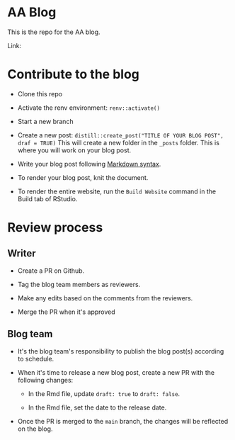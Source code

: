 # AA Blog

This is the repo for the AA blog.

Link: 

# Contribute to the blog

- Clone this repo

- Activate the renv environment: `renv::activate()`

- Start a new branch

- Create a new post: `distill::create_post("TITLE OF YOUR BLOG POST", draf = TRUE)` This will create a new folder in the `_posts` folder. This is where you will work on your blog post. 

- Write your blog post following [Markdown syntax](https://www.markdownguide.org/basic-syntax/).

- To render your blog post, knit the document.

- To render the entire website, run the `Build Website` command in the Build tab of RStudio.

# Review process

## Writer

- Create a PR on Github.

- Tag the blog team members as reviewers.

- Make any edits based on the comments from the reviewers.

- Merge the PR when it's approved

## Blog team

- It's the blog team's responsibility to publish the blog post(s) according to schedule.
    
- When it's time to release a new blog post, create a new PR with the following changes: 

    - In the Rmd file, update `draft: true` to `draft: false`.
    
    - In the Rmd file, set the date to the release date.

- Once the PR is merged to the `main` branch, the changes will be reflected on the blog.